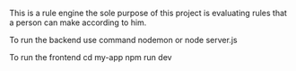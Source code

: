 This is a rule engine the sole purpose of this project is evaluating rules that a person can make according to him.

To run the backend use command 
nodemon or node server.js

To run the frontend
cd my-app
npm run dev
